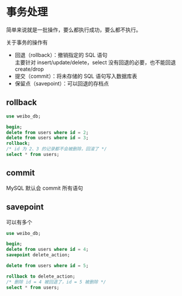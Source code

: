 # 事务处理

简单来说就是一批操作，要么都执行成功，要么都不执行。

关于事务的操作有

- 回退（rollback）：撤销指定的 SQL 语句  
  主要针对 insert/update/delete，select 没有回退的必要，也不能回退 create/drop
- 提交（commit）：将未存储的 SQL 语句写入数据库表
- 保留点（savepoint）：可以回退的存档点

## rollback

```sql
use weibo_db;

begin;
delete from users where id = 2;
delete from users where id = 3;
rollback;
/* id 为 2、3 的记录都不会被删除，回滚了 */
select * from users;
```

## commit

MySQL 默认会 commit 所有语句

## savepoint

可以有多个

```sql
use weibo_db;

begin;
delete from users where id = 4;
savepoint delete_action;

delete from users where id = 5;

rollback to delete_action;
/* 删除 id = 4 被回退了，id = 5 被删除 */
select * from users;
```
